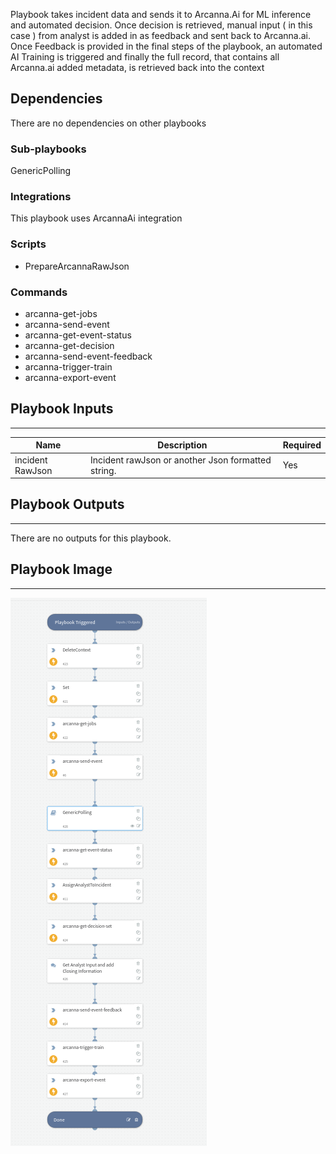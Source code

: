 Playbook takes incident data and sends it to Arcanna.Ai for ML inference and automated decision. Once decision is retrieved, manual input ( in this case )
from analyst is added in as feedback and sent back to Arcanna.ai. Once Feedback is provided in the final steps of the playbook, an automated AI Training
is triggered and finally the full record, that contains all Arcanna.ai added metadata, is retrieved back into the context

## Dependencies
There are no dependencies on other playbooks

### Sub-playbooks
GenericPolling

### Integrations
This playbook uses ArcannaAi integration

### Scripts
* PrepareArcannaRawJson

### Commands
* arcanna-get-jobs
* arcanna-send-event
* arcanna-get-event-status
* arcanna-get-decision
* arcanna-send-event-feedback
* arcanna-trigger-train
* arcanna-export-event

## Playbook Inputs
---

| **Name** | **Description** | **Required** |
| --- | --- | --- |
| incident RawJson | Incident rawJson or another Json  formatted string. | Yes |

## Playbook Outputs
---
There are no outputs for this playbook.

## Playbook Image
---
![Arcanna-Generic-Investigation](../doc_files/Arcanna-Generic-Investigation.png)
